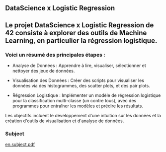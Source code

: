 ## DataScience x Logistic Regression
Le projet DataScience x Logistic Regression de 42 consiste à explorer des outils de Machine Learning, en particulier la régression logistique. 
-
### Voici un résumé des principales étapes :

- Analyse de Données : Apprendre à lire, visualiser, sélectionner et nettoyer des jeux de données.

- Visualisation des Données : Créer des scripts pour visualiser les données via des histogrammes, des scatter plots, et des pair plots.

- Régression Logistique : Implémenter un modèle de régression logistique pour la classification multi-classe (un contre tous), avec des programmes pour entraîner les modèles et prédire les résultats.

Les objectifs incluent le développement d'une intuition sur les données et la création d'outils de visualisation et d'analyse de données.

### Subject
[en.subject.pdf](https://github.com/user-attachments/files/15837284/en.subject.pdf)
